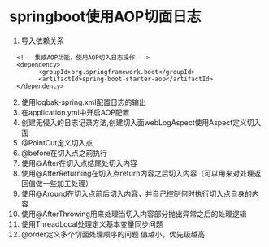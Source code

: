 # springboot使用AOP切面日志
1. 导入依赖关系

```
  <!-- 集成AOP功能，使用AOP切入日志操作 -->
  <dependency>
		<groupId>org.springframework.boot</groupId>
		<artifactId>spring-boot-starter-aop</artifactId>
  </dependency>
```

2. 使用logbak-spring.xml配置日志的输出
3. 在application.yml中开启AOP配置
4. 创建无侵入的日志记录方法,创建切入面webLogAspect使用Aspect定义切入面
5. @PointCut定义切入点
6. @before在切入点之前执行
7. 使用@After在切入点结尾处切入内容
8. 使用@AfterReturning在切入点return内容之后切入内容（可以用来对处理返回值做一些加工处理）
9. 使用@Around在切入点前后切入内容，并自己控制何时执行切入点自身的内容
10. 使用@AfterThrowing用来处理当切入内容部分抛出异常之后的处理逻辑
11. 使用ThreadLocal处理定义基本变量同步问题
12. @order定义多个切面处理顺序的问题  值越小，优先级越高